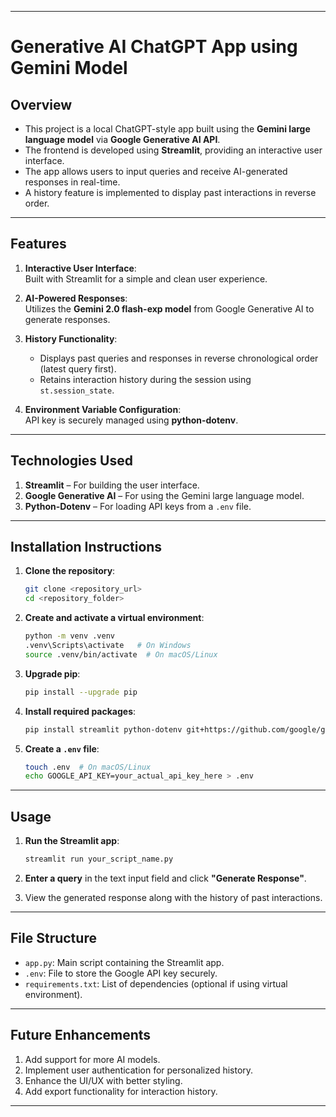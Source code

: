 
---

# **Generative AI ChatGPT App using Gemini Model**

## **Overview**
- This project is a local ChatGPT-style app built using the **Gemini large language model** via **Google Generative AI API**.
- The frontend is developed using **Streamlit**, providing an interactive user interface.
- The app allows users to input queries and receive AI-generated responses in real-time.
- A history feature is implemented to display past interactions in reverse order.

---

## **Features**
1. **Interactive User Interface**:  
   Built with Streamlit for a simple and clean user experience.

2. **AI-Powered Responses**:  
   Utilizes the **Gemini 2.0 flash-exp model** from Google Generative AI to generate responses.

3. **History Functionality**:  
   - Displays past queries and responses in reverse chronological order (latest query first).  
   - Retains interaction history during the session using `st.session_state`.

4. **Environment Variable Configuration**:  
   API key is securely managed using **python-dotenv**.

---

## **Technologies Used**
1. **Streamlit** – For building the user interface.
2. **Google Generative AI** – For using the Gemini large language model.
3. **Python-Dotenv** – For loading API keys from a `.env` file.

---

## **Installation Instructions**
1. **Clone the repository**:
   ```bash
   git clone <repository_url>
   cd <repository_folder>
   ```

2. **Create and activate a virtual environment**:
   ```bash
   python -m venv .venv
   .venv\Scripts\activate   # On Windows
   source .venv/bin/activate  # On macOS/Linux
   ```

3. **Upgrade pip**:
   ```bash
   pip install --upgrade pip
   ```

4. **Install required packages**:
   ```bash
   pip install streamlit python-dotenv git+https://github.com/google/generative-ai-python
   ```

5. **Create a `.env` file**:
   ```bash
   touch .env  # On macOS/Linux
   echo GOOGLE_API_KEY=your_actual_api_key_here > .env
   ```

---

## **Usage**
1. **Run the Streamlit app**:
   ```bash
   streamlit run your_script_name.py
   ```

2. **Enter a query** in the text input field and click **"Generate Response"**.
3. View the generated response along with the history of past interactions.

---

## **File Structure**
- `app.py`: Main script containing the Streamlit app.
- `.env`: File to store the Google API key securely.
- `requirements.txt`: List of dependencies (optional if using virtual environment).
  
---

## **Future Enhancements**
1. Add support for more AI models.
2. Implement user authentication for personalized history.
3. Enhance the UI/UX with better styling.
4. Add export functionality for interaction history.

---

